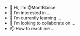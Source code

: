 - 👋 Hi, I’m @MontBlance
- 👀 I’m interested in ...
- 🌱 I’m currently learning ...
- 💞️ I’m looking to collaborate on ...
- 📫 How to reach me ...

<!---
MontBlance/MontBlance is a ✨ special ✨ repository because its `README.md` (this file) appears on your GitHub profile.
You can click the Preview link to take a look at your changes.
--->
